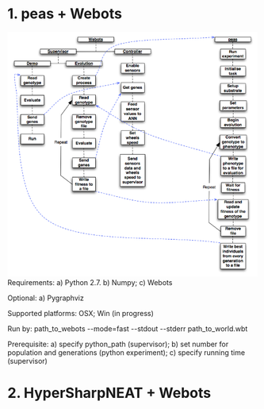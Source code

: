 # 1. peas + Webots
![alt text](https://raw.githubusercontent.com/rememmber/hwu/master/peas/docs/webots_peas_integration.png "Logo Title Text 1")
Requirements:
a) Python 2.7. b) Numpy; c) Webots

Optional:
a) Pygraphviz

Supported platforms: OSX; Win (in progress)

Run by:
path_to_webots --mode=fast --stdout --stderr path_to_world.wbt

Prerequisite:
a) specify python_path (supervisor); b) set number for population and generations (python experiment); c) specify running time (supervisor)

# 2. HyperSharpNEAT + Webots
